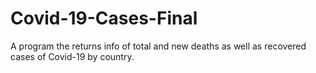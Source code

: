 # Covid-19-Cases-Final
A program the returns info of total and new deaths as well as recovered cases of Covid-19 by country. 
